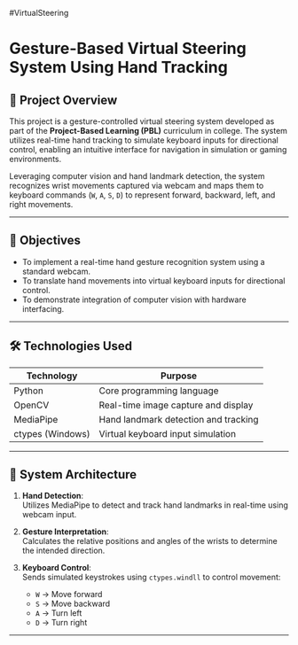 #VirtualSteering
# Gesture-Based Virtual Steering System Using Hand Tracking

## 📌 Project Overview

This project is a gesture-controlled virtual steering system developed as part of the **Project-Based Learning (PBL)** curriculum in college. The system utilizes real-time hand tracking to simulate keyboard inputs for directional control, enabling an intuitive interface for navigation in simulation or gaming environments.

Leveraging computer vision and hand landmark detection, the system recognizes wrist movements captured via webcam and maps them to keyboard commands (`W`, `A`, `S`, `D`) to represent forward, backward, left, and right movements.

---

## 🎯 Objectives

- To implement a real-time hand gesture recognition system using a standard webcam.
- To translate hand movements into virtual keyboard inputs for directional control.
- To demonstrate integration of computer vision with hardware interfacing.

---

## 🛠️ Technologies Used

| Technology   | Purpose                                  |
|--------------|-------------------------------------------|
| Python       | Core programming language                 |
| OpenCV       | Real-time image capture and display       |
| MediaPipe    | Hand landmark detection and tracking      |
| ctypes (Windows) | Virtual keyboard input simulation     |

---

## 🧠 System Architecture

1. **Hand Detection**:  
   Utilizes MediaPipe to detect and track hand landmarks in real-time using webcam input.

2. **Gesture Interpretation**:  
   Calculates the relative positions and angles of the wrists to determine the intended direction.

3. **Keyboard Control**:  
   Sends simulated keystrokes using `ctypes.windll` to control movement:
   - `W` → Move forward
   - `S` → Move backward
   - `A` → Turn left
   - `D` → Turn right

---
